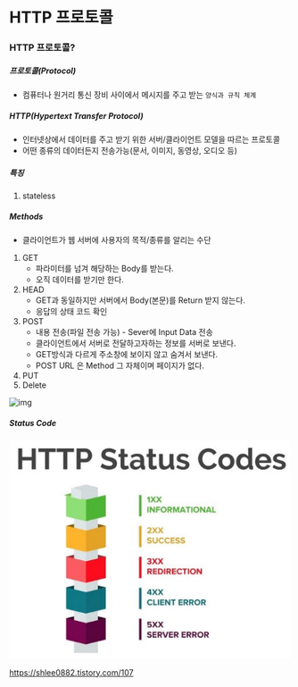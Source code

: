 # HTTP 프로토콜
### HTTP 프로토콜?

##### 프로토콜(Protocol)
* 컴퓨터나 원거리 통신 장비 사이에서 메시지를 주고 받는 `양식과 규칙 체계`

##### HTTP(Hypertext Transfer Protocol)
* 인터넷상에서 데이터를 주고 받기 위한 서버/클라이언트 모델을 따르는 프로토콜
* 어떤 종류의 데이터든지 전송가능(문서, 이미지, 동영상, 오디오 등)



##### 특징

1. stateless





##### Methods

* 클라이언트가 웹 서버에 사용자의 목적/종류를 알리는 수단

  

1. GET
   * 파라미터를 넘겨 해당하는 Body를 받는다.
   * 오직 데이터를 받기만 한다.
2. HEAD
   * GET과 동일하지만 서버에서 Body(본문)를 Return 받지 않는다.
   * 응답의 상태 코드 확인
3. POST
   * 내용 전송(파일 전송 가능) - Sever에 Input Data 전송
   * 클라이언트에서 서버로 전달하고자하는 정보를 서버로 보낸다.
   * GET방식과 다르게 주소창에 보이지 않고 숨겨서 보낸다.
   * POST URL 은 Method 그 자체이며 페이지가 없다.
4. PUT
5. Delete





![img](https://t1.daumcdn.net/cfile/tistory/9935CE375AE7330A15)







##### Status Code













![ex_screenshot](./image/HTTPCODE.PNG)





https://shlee0882.tistory.com/107